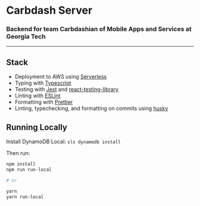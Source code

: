# Carbdash Server

### Backend for team Carbdashian of Mobile Apps and Services at Georgia Tech

---

## Stack

- Deployment to AWS using [Serverless](https://www.serverless.com/)
- Typing with [Typescript](https://www.typescriptlang.org/)
- Testing with [Jest](https://jestjs.io/) and [react-testing-library](https://testing-library.com/docs/react-testing-library/intro)
- Linting with [ESLint](https://eslint.org/)
- Formatting with [Prettier](https://prettier.io/)
- Linting, typechecking, and formatting on commits using [husky](https://github.com/typicode/husky)

## Running Locally

Install DynamoDB Local:
`sls dynamodb install`

Then run:

```bash
npm install
npm run run-local

# or

yarn
yarn run-local
```
